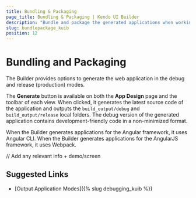 ```yaml
---
title: Bundling & Packaging
page_title: Bundling & Packaging | Kendo UI Builder
description: "Bundle and package the generated applications when working with the Kendo UI Builder tool for creating and managing Angular and AngularJS-based web applications."
slug: bundlepackage_kuib
position: 12
---
```


# Bundling and Packaging

The Builder provides options to generate the web application in the debug and release (production) modes.

The **Generate** button is available on both the **App Design** page and the toolbar of each view. When clicked, it generates the latest source code of the application and outputs the `build_output/debug` and `build_output/release` local folders. The debug version of the generated application contains development-friendly code in a non-minimized format.

When the Builder generates applications for the Angular framework, it uses Angular CLI. When the Builder generates applications for the AngularJS framework, it uses Webpack.

// Add any relevant info + demo/screen

## Suggested Links

* [Output Application Modes]({% slug debugging_kuib %})
